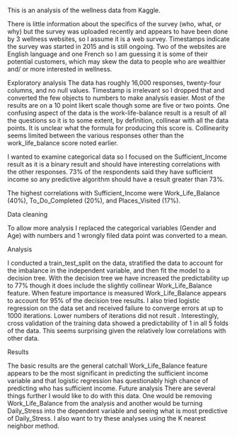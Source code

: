 This is an analysis of the wellness data from Kaggle. 

There is little information about the specifics of the survey (who, what, or why) but the survey was uploaded recently and appears to have been done by 3 wellness websites, so I assume it is a web survey. Timestamps indicate the survey was started in 2015 and is still ongoing. Two of the websites are English language and one French so I am guessing it is some of their potential customers, which may skew the data to people who are wealthier and/ or more interested in wellness.

Exploratory analysis
The data has roughly 16,000 responses, twenty-four columns, and no null values. Timestamp is irrelevant so I dropped that and converted the few objects to numbers to make analysis easier. Most of the results are on a 10 point likert scale though some are five or two points. One confusing aspect of the data is the work-life-balance result is a result of all the questions so it is to some extent, by definition, collinear with all the data points. It is unclear what the formula for producing this score is.
Collinearity seems limited between the various responses other than the work_life_balance score noted earlier.

I wanted to examine categorical data so I focused on the Sufficient_Income result as it is a binary result and should have interesting correlations with the other responses. 73% of the respondents said they have sufficient income so any predictive algorithm should have a result greater than 73%.

The highest correlations with Sufficient_Income were Work_Life_Balance (40%), To_Do_Completed (20%), and Places_Visited (17%).

Data cleaning

To allow more analysis I replaced the categorical variables (Gender and Age) with numbers and 1 wrongly filed data point was converted to a mean.

Analysis

I conducted a train_test_split on the data, stratified the data to account for the imbalance in the independent variable, and then fit the model to a decision tree. With the decision tree we have increased the predictability up to 77% though it does include the slightly collinear Work_Life_Balance feature. When feature importance is measured Work_Life_Balance appears to account for 95% of the decision tree results.
I also tried logistic regression on the data set and received failure to converge errors at up to 1000 iterations. Lower numbers of iterations did not result . Interestingly, cross validation of the training data showed a predictability of 1 in all 5 folds of the data. This seems surprising given the relatively low correlations with other data.

Results

The basic results are the general catchall Work_Life_Balance feature appears to be the most significant in predicting the sufficient income variable and that logistic regression has questionably high chance of predicting who has sufficient income.
Future analysis
There are several things further I would like to do with this data. One would be removing Work_Life_Balance from the analysis and another would be turning Daily_Stress into the dependent variable and seeing what is most predictive of Daily_Stress. I also want to try these analyses using the K nearest neighbor method.
